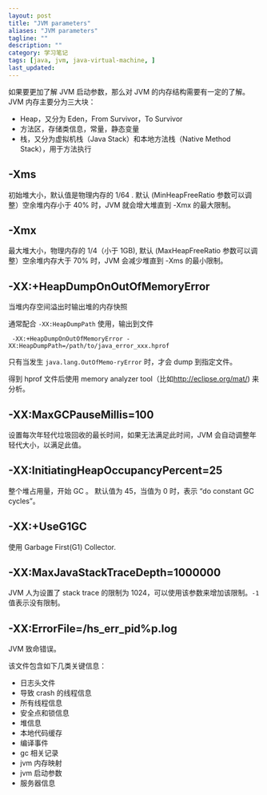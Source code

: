 ```yaml
---
layout: post
title: "JVM parameters"
aliases: "JVM parameters"
tagline: ""
description: ""
category: 学习笔记
tags: [java, jvm, java-virtual-machine, ]
last_updated:
---
```


如果要更加了解 JVM 启动参数，那么对 JVM 的内存结构需要有一定的了解。JVM 内存主要分为三大块：

- Heap，又分为 Eden，From Survivor，To Survivor
- 方法区，存储类信息，常量，静态变量
- 栈，又分为虚拟机栈（Java Stack）和本地方法栈（Native Method Stack），用于方法执行


## -Xms
初始堆大小，默认值是物理内存的 1/64 . 默认 (MinHeapFreeRatio 参数可以调整）空余堆内存小于 40% 时，JVM 就会增大堆直到 -Xmx 的最大限制。

## -Xmx
最大堆大小，物理内存的 1/4（小于 1GB), 默认 (MaxHeapFreeRatio 参数可以调整）空余堆内存大于 70% 时，JVM 会减少堆直到 -Xms 的最小限制。


## -XX:+HeapDumpOnOutOfMemoryError

当堆内存空间溢出时输出堆的内存快照

通常配合 `-XX:HeapDumpPath` 使用，输出到文件

     -XX:+HeapDumpOnOutOfMemoryError -XX:HeapDumpPath=/path/to/java_error_xxx.hprof

只有当发生 `java.lang.OutOfMemo-ryError` 时，才会 dump 到指定文件。

得到 hprof 文件后使用 memory analyzer tool（比如<http://eclipse.org/mat/>) 来分析。

## -XX:MaxGCPauseMillis=100

设置每次年轻代垃圾回收的最长时间，如果无法满足此时间，JVM 会自动调整年轻代大小，以满足此值。

## -XX:InitiatingHeapOccupancyPercent=25
整个堆占用量，开始 GC 。 默认值为 45，当值为 0 时，表示 “do constant GC cycles”。

## -XX:+UseG1GC
使用 Garbage First(G1) Collector.

## -XX:MaxJavaStackTraceDepth=1000000
JVM 人为设置了 stack trace 的限制为 1024，可以使用该参数来增加该限制。`-1` 值表示没有限制。

## -XX:ErrorFile=/hs_err_pid%p.log
JVM 致命错误。

该文件包含如下几类关键信息：

- 日志头文件
- 导致 crash 的线程信息
- 所有线程信息
- 安全点和锁信息
- 堆信息
- 本地代码缓存
- 编译事件
- gc 相关记录
- jvm 内存映射
- jvm 启动参数
- 服务器信息
